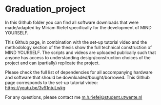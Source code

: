 # Graduation_project
In this Github folder you can find all software downloads that were made/adapted by Miriam Riefel specifically for the development of MIND YOURSELF.

This Github page, in combination with the set-up tutorial video and the methodology section of the thesis show the full technical construction of MIND YOURSELF. 
The scripts and videos are uploaded publically such that anyone has access to understanding design/construction choices of the project and can (partially) replicate the project.
 
Please check the full list of dependencies for all accompanying hardware and software that should be downloaded/bought/borrowed. 
This Github page corresponds to the set-up tutorial video: https://youtu.be/3v51ntuLwkg

For any questions, please contact me 
m.h.riefel@student.utwente.nl
